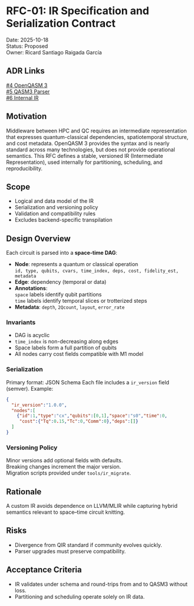 # RFC-01: IR Specification and Serialization Contract

Date: 2025-10-18  
Status: Proposed  
Owner: Ricard Santiago Raigada García

## ADR Links

[#4 OpenQASM 3](../adr/0004-quantum-exchange-format-openqasm-3.md)  
[#5 QASM3 Parser](../adr/0005-qasm3-parser-with-antlr4-in-c.md)  
[#6 Internal IR](../adr/0006-internal-ir-space-time-dag-with-annotations.md)  

## Motivation

Middleware between HPC and QC requires an intermediate representation that expresses quantum-classical dependencies, spatiotemporal structure, and cost metadata. OpenQASM 3 provides the syntax and is nearly standard across many technologies, but does not provide operational semantics. This RFC defines a stable, versioned IR (Intermediate Representation), used internally for partitioning, scheduling, and reproducibility.

## Scope

- Logical and data model of the IR
- Serialization and versioning policy
- Validation and compatibility rules
- Excludes backend-specific transpilation

## Design Overview

Each circuit is parsed into a **space-time DAG**:

- **Node**: represents a quantum or classical operation  
  `id, type, qubits, cvars, time_index, deps, cost, fidelity_est, metadata`
- **Edge**: dependency (temporal or data)
- **Annotations**:  
  `space` labels identify qubit partitions  
  `time` labels identify temporal slices or trotterized steps  
- **Metadata**: `depth`, `2Qcount`, `layout`, `error_rate`

### Invariants

- DAG is acyclic
- `time_index` is non-decreasing along edges
- Space labels form a full partition of qubits
- All nodes carry cost fields compatible with M1 model

### Serialization

Primary format: JSON Schema
Each file includes a `ir_version` field (semver).
Example:

```json
{
  "ir_version":"1.0.0",
  "nodes":[
    {"id":1,"type":"cx","qubits":[0,1],"space":"s0","time":0,
     "cost":{"Tq":0.15,"Tc":0,"Comm":0},"deps":[]}
  ]
}
```

### Versioning Policy

Minor versions add optional fields with defaults.  
Breaking changes increment the major version.  
Migration scripts provided under `tools/ir_migrate`.

## Rationale

A custom IR avoids dependence on LLVM/MLIR while capturing hybrid semantics relevant to space–time circuit knitting.

## Risks

- Divergence from QIR standard if community evolves quickly.
- Parser upgrades must preserve compatibility.

## Acceptance Criteria

- IR validates under schema and round-trips from and to QASM3 without loss.
- Partitioning and scheduling operate solely on IR data.
